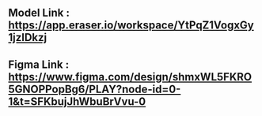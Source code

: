 ## Model Link : https://app.eraser.io/workspace/YtPqZ1VogxGy1jzIDkzj
## Figma Link : https://www.figma.com/design/shmxWL5FKRO5GNOPPopBg6/PLAY?node-id=0-1&t=SFKbujJhWbuBrVvu-0

